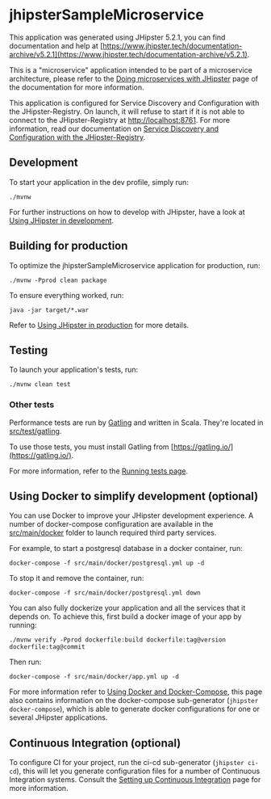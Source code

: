 # jhipsterSampleMicroservice
This application was generated using JHipster 5.2.1, you can find documentation and help at [https://www.jhipster.tech/documentation-archive/v5.2.1](https://www.jhipster.tech/documentation-archive/v5.2.1).

This is a "microservice" application intended to be part of a microservice architecture, please refer to the [Doing microservices with JHipster][] page of the documentation for more information.

This application is configured for Service Discovery and Configuration with the JHipster-Registry. On launch, it will refuse to start if it is not able to connect to the JHipster-Registry at [http://localhost:8761](http://localhost:8761). For more information, read our documentation on [Service Discovery and Configuration with the JHipster-Registry][].

## Development

To start your application in the dev profile, simply run:

    ./mvnw


For further instructions on how to develop with JHipster, have a look at [Using JHipster in development][].



## Building for production

To optimize the jhipsterSampleMicroservice application for production, run:

    ./mvnw -Pprod clean package

To ensure everything worked, run:

    java -jar target/*.war


Refer to [Using JHipster in production][] for more details.

## Testing

To launch your application's tests, run:

    ./mvnw clean test
### Other tests

Performance tests are run by [Gatling][] and written in Scala. They're located in [src/test/gatling](src/test/gatling).

To use those tests, you must install Gatling from [https://gatling.io/](https://gatling.io/).

For more information, refer to the [Running tests page][].

## Using Docker to simplify development (optional)

You can use Docker to improve your JHipster development experience. A number of docker-compose configuration are available in the [src/main/docker](src/main/docker) folder to launch required third party services.

For example, to start a postgresql database in a docker container, run:

    docker-compose -f src/main/docker/postgresql.yml up -d

To stop it and remove the container, run:

    docker-compose -f src/main/docker/postgresql.yml down

You can also fully dockerize your application and all the services that it depends on.
To achieve this, first build a docker image of your app by running:

    ./mvnw verify -Pprod dockerfile:build dockerfile:tag@version dockerfile:tag@commit

Then run:

    docker-compose -f src/main/docker/app.yml up -d

For more information refer to [Using Docker and Docker-Compose][], this page also contains information on the docker-compose sub-generator (`jhipster docker-compose`), which is able to generate docker configurations for one or several JHipster applications.

## Continuous Integration (optional)

To configure CI for your project, run the ci-cd sub-generator (`jhipster ci-cd`), this will let you generate configuration files for a number of Continuous Integration systems. Consult the [Setting up Continuous Integration][] page for more information.

[JHipster Homepage and latest documentation]: https://www.jhipster.tech
[JHipster 5.2.1 archive]: https://www.jhipster.tech/documentation-archive/v5.2.1
[Doing microservices with JHipster]: https://www.jhipster.tech/documentation-archive/v5.2.1/microservices-architecture/
[Using JHipster in development]: https://www.jhipster.tech/documentation-archive/v5.2.1/development/
[Service Discovery and Configuration with the JHipster-Registry]: https://www.jhipster.tech/documentation-archive/v5.2.1/microservices-architecture/#jhipster-registry
[Using Docker and Docker-Compose]: https://www.jhipster.tech/documentation-archive/v5.2.1/docker-compose
[Using JHipster in production]: https://www.jhipster.tech/documentation-archive/v5.2.1/production/
[Running tests page]: https://www.jhipster.tech/documentation-archive/v5.2.1/running-tests/
[Setting up Continuous Integration]: https://www.jhipster.tech/documentation-archive/v5.2.1/setting-up-ci/

[Gatling]: http://gatling.io/
